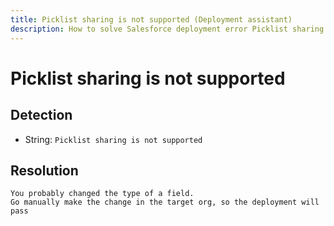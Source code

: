 ```yaml
---
title: Picklist sharing is not supported (Deployment assistant)
description: How to solve Salesforce deployment error Picklist sharing is not supported
---
```

<!-- markdownlint-disable MD013 -->
# Picklist sharing is not supported

## Detection

- String: `Picklist sharing is not supported`

## Resolution

```shell
You probably changed the type of a field.
Go manually make the change in the target org, so the deployment will pass

```
